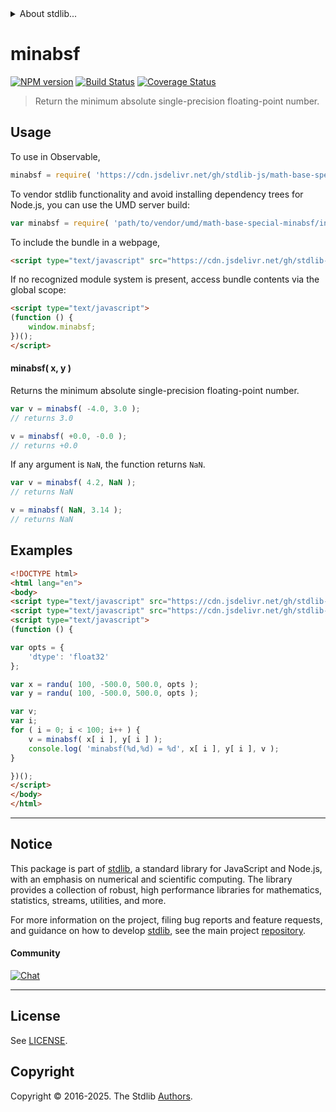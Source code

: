 <!--

@license Apache-2.0

Copyright (c) 2024 The Stdlib Authors.

Licensed under the Apache License, Version 2.0 (the "License");
you may not use this file except in compliance with the License.
You may obtain a copy of the License at

   http://www.apache.org/licenses/LICENSE-2.0

Unless required by applicable law or agreed to in writing, software
distributed under the License is distributed on an "AS IS" BASIS,
WITHOUT WARRANTIES OR CONDITIONS OF ANY KIND, either express or implied.
See the License for the specific language governing permissions and
limitations under the License.

-->


<details>
  <summary>
    About stdlib...
  </summary>
  <p>We believe in a future in which the web is a preferred environment for numerical computation. To help realize this future, we've built stdlib. stdlib is a standard library, with an emphasis on numerical and scientific computation, written in JavaScript (and C) for execution in browsers and in Node.js.</p>
  <p>The library is fully decomposable, being architected in such a way that you can swap out and mix and match APIs and functionality to cater to your exact preferences and use cases.</p>
  <p>When you use stdlib, you can be absolutely certain that you are using the most thorough, rigorous, well-written, studied, documented, tested, measured, and high-quality code out there.</p>
  <p>To join us in bringing numerical computing to the web, get started by checking us out on <a href="https://github.com/stdlib-js/stdlib">GitHub</a>, and please consider <a href="https://opencollective.com/stdlib">financially supporting stdlib</a>. We greatly appreciate your continued support!</p>
</details>

# minabsf

[![NPM version][npm-image]][npm-url] [![Build Status][test-image]][test-url] [![Coverage Status][coverage-image]][coverage-url] <!-- [![dependencies][dependencies-image]][dependencies-url] -->

> Return the minimum absolute single-precision floating-point number.

<!-- Section to include introductory text. Make sure to keep an empty line after the intro `section` element and another before the `/section` close. -->

<section class="intro">

</section>

<!-- /.intro -->

<!-- Package usage documentation. -->



<section class="usage">

## Usage

To use in Observable,

```javascript
minabsf = require( 'https://cdn.jsdelivr.net/gh/stdlib-js/math-base-special-minabsf@umd/browser.js' )
```

To vendor stdlib functionality and avoid installing dependency trees for Node.js, you can use the UMD server build:

```javascript
var minabsf = require( 'path/to/vendor/umd/math-base-special-minabsf/index.js' )
```

To include the bundle in a webpage,

```html
<script type="text/javascript" src="https://cdn.jsdelivr.net/gh/stdlib-js/math-base-special-minabsf@umd/browser.js"></script>
```

If no recognized module system is present, access bundle contents via the global scope:

```html
<script type="text/javascript">
(function () {
    window.minabsf;
})();
</script>
```

#### minabsf( x, y )

Returns the minimum absolute single-precision floating-point number.

```javascript
var v = minabsf( -4.0, 3.0 );
// returns 3.0

v = minabsf( +0.0, -0.0 );
// returns +0.0
```

If any argument is `NaN`, the function returns `NaN`.

```javascript
var v = minabsf( 4.2, NaN );
// returns NaN

v = minabsf( NaN, 3.14 );
// returns NaN
```

</section>

<!-- /.usage -->

<!-- Package usage notes. Make sure to keep an empty line after the `section` element and another before the `/section` close. -->

<section class="notes">

</section>

<!-- /.notes -->

<!-- Package usage examples. -->

<section class="examples">

## Examples

<!-- eslint no-undef: "error" -->

```html
<!DOCTYPE html>
<html lang="en">
<body>
<script type="text/javascript" src="https://cdn.jsdelivr.net/gh/stdlib-js/random-array-uniform@umd/browser.js"></script>
<script type="text/javascript" src="https://cdn.jsdelivr.net/gh/stdlib-js/math-base-special-minabsf@umd/browser.js"></script>
<script type="text/javascript">
(function () {

var opts = {
    'dtype': 'float32'
};

var x = randu( 100, -500.0, 500.0, opts );
var y = randu( 100, -500.0, 500.0, opts );

var v;
var i;
for ( i = 0; i < 100; i++ ) {
    v = minabsf( x[ i ], y[ i ] );
    console.log( 'minabsf(%d,%d) = %d', x[ i ], y[ i ], v );
}

})();
</script>
</body>
</html>
```

</section>

<!-- /.examples -->

<!-- C interface documentation. -->



<!-- Section to include cited references. If references are included, add a horizontal rule *before* the section. Make sure to keep an empty line after the `section` element and another before the `/section` close. -->

<section class="references">

</section>

<!-- /.references -->

<!-- Section for related `stdlib` packages. Do not manually edit this section, as it is automatically populated. -->

<section class="related">

</section>

<!-- /.related -->

<!-- Section for all links. Make sure to keep an empty line after the `section` element and another before the `/section` close. -->


<section class="main-repo" >

* * *

## Notice

This package is part of [stdlib][stdlib], a standard library for JavaScript and Node.js, with an emphasis on numerical and scientific computing. The library provides a collection of robust, high performance libraries for mathematics, statistics, streams, utilities, and more.

For more information on the project, filing bug reports and feature requests, and guidance on how to develop [stdlib][stdlib], see the main project [repository][stdlib].

#### Community

[![Chat][chat-image]][chat-url]

---

## License

See [LICENSE][stdlib-license].


## Copyright

Copyright &copy; 2016-2025. The Stdlib [Authors][stdlib-authors].

</section>

<!-- /.stdlib -->

<!-- Section for all links. Make sure to keep an empty line after the `section` element and another before the `/section` close. -->

<section class="links">

[npm-image]: http://img.shields.io/npm/v/@stdlib/math-base-special-minabsf.svg
[npm-url]: https://npmjs.org/package/@stdlib/math-base-special-minabsf

[test-image]: https://github.com/stdlib-js/math-base-special-minabsf/actions/workflows/test.yml/badge.svg?branch=main
[test-url]: https://github.com/stdlib-js/math-base-special-minabsf/actions/workflows/test.yml?query=branch:main

[coverage-image]: https://img.shields.io/codecov/c/github/stdlib-js/math-base-special-minabsf/main.svg
[coverage-url]: https://codecov.io/github/stdlib-js/math-base-special-minabsf?branch=main

<!--

[dependencies-image]: https://img.shields.io/david/stdlib-js/math-base-special-minabsf.svg
[dependencies-url]: https://david-dm.org/stdlib-js/math-base-special-minabsf/main

-->

[chat-image]: https://img.shields.io/gitter/room/stdlib-js/stdlib.svg
[chat-url]: https://app.gitter.im/#/room/#stdlib-js_stdlib:gitter.im

[stdlib]: https://github.com/stdlib-js/stdlib

[stdlib-authors]: https://github.com/stdlib-js/stdlib/graphs/contributors

[umd]: https://github.com/umdjs/umd
[es-module]: https://developer.mozilla.org/en-US/docs/Web/JavaScript/Guide/Modules

[deno-url]: https://github.com/stdlib-js/math-base-special-minabsf/tree/deno
[deno-readme]: https://github.com/stdlib-js/math-base-special-minabsf/blob/deno/README.md
[umd-url]: https://github.com/stdlib-js/math-base-special-minabsf/tree/umd
[umd-readme]: https://github.com/stdlib-js/math-base-special-minabsf/blob/umd/README.md
[esm-url]: https://github.com/stdlib-js/math-base-special-minabsf/tree/esm
[esm-readme]: https://github.com/stdlib-js/math-base-special-minabsf/blob/esm/README.md
[branches-url]: https://github.com/stdlib-js/math-base-special-minabsf/blob/main/branches.md

[stdlib-license]: https://raw.githubusercontent.com/stdlib-js/math-base-special-minabsf/main/LICENSE

<!-- <related-links> -->

<!-- </related-links> -->

</section>

<!-- /.links -->
